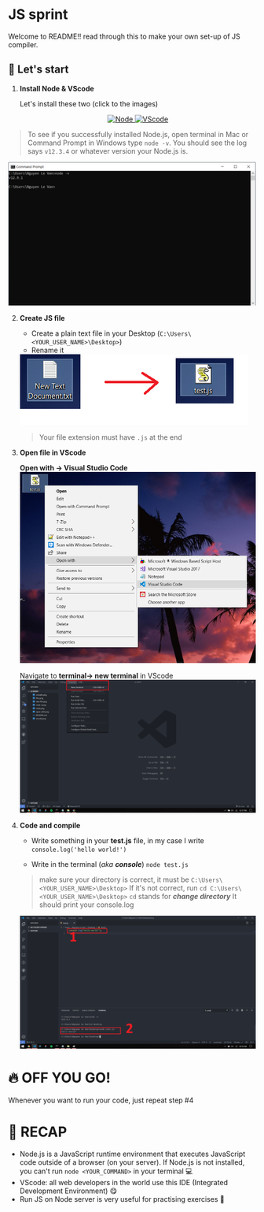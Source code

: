 # JS sprint
Welcome to README!! read through this to make your own set-up of JS compiler.

## 🚀 Let's start

1. **Install Node & VScode**

    Let's install these two (click to the images)
    <p align="center">
      <a href="https://nodejs.org/">
        <img alt="Node" src="https://img.icons8.com/color/48/000000/nodejs.png" width="100" />
      </a>
      <a href="https://code.visualstudio.com/">
        <img alt="VScode" src="https://upload.wikimedia.org/wikipedia/commons/9/9a/Visual_Studio_Code_1.35_icon.svg" width="100" />
      </a>
    </p>

  > To see if you successfully installed Node.js, open terminal in Mac or Command Prompt in Windows
  > type `node -v`. You should see the log says `v12.3.4` or whatever version your Node.js is.
  <img alt="node-v" src="./node-v.png"/>

2. **Create JS file**

    - Create a plain text file in your Desktop (`C:\Users\<YOUR_USER_NAME>\Desktop>`)
    - Rename it 
    <img alt="rename JS file" src="./files.png"/>

    > Your file extension must have `.js` at the end 

3. **Open file in VScode**

    **Open with -> Visual Studio Code**
    <img alt="open with" src="./open-with.png"/>

    Navigate to **terminal-> new terminal** in VScode
    <img alt="open terminal" src="./open-terminal.png"/>

4. **Code and compile**
    - Write something in your **test.js** file, in my case I write `console.log('hello world!')`

    - Write in the terminal (*aka* ***console***) `node test.js`

    > make sure your directory is correct, it must be `C:\Users\<YOUR_USER_NAME>\Desktop>`
    > If it's not correct, run `cd C:\Users\<YOUR_USER_NAME>\Desktop>`
    > `cd` stands for ***change directory*** 
    It should print your console.log
    <img alt="compile" src="./compile.png"/>

# 🔥 OFF YOU GO!
  Whenever you want to run your code, just repeat step #4

# 📝 RECAP 
  - Node.js is a JavaScript runtime environment that executes JavaScript code outside of a browser (on your server). If Node.js is not installed, you can't run `node <YOUR_COMMAND>` in your terminal  💻 
  - VScode: all web developers in the world use this IDE (Integrated Development Environment) 😋
  - Run JS on Node server is very useful for practising exercises 🏃
